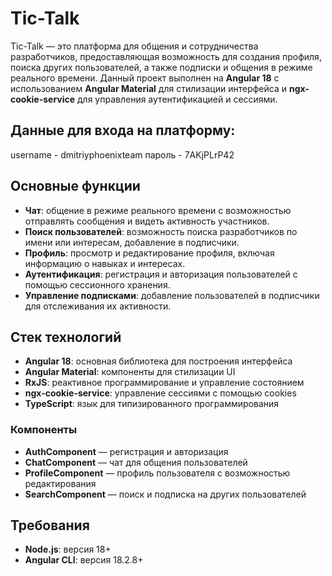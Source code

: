 # Tic-Talk

Tic-Talk — это платформа для общения и сотрудничества разработчиков, предоставляющая возможность для создания профиля, поиска других пользователей, а также подписки и общения в режиме реального времени.
Данный проект выполнен на **Angular 18** с использованием **Angular Material** для стилизации интерфейса и **ngx-cookie-service** для управления аутентификацией и сессиями.

## Данные для входа на платформу:
username - dmitriyphoenixteam 
пароль - 7AKjPLrP42


## Основные функции

- **Чат**: общение в режиме реального времени с возможностью отправлять сообщения и видеть активность участников.
- **Поиск пользователей**: возможность поиска разработчиков по имени или интересам, добавление в подписчики.
- **Профиль**: просмотр и редактирование профиля, включая информацию о навыках и интересах.
- **Аутентификация**: регистрация и авторизация пользователей с помощью сессионного хранения.
- **Управление подписками**: добавление пользователей в подписчики для отслеживания их активности.

## Стек технологий

- **Angular 18**: основная библиотека для построения интерфейса
- **Angular Material**: компоненты для стилизации UI
- **RxJS**: реактивное программирование и управление состоянием
- **ngx-cookie-service**: управление сессиями с помощью cookies
- **TypeScript**: язык для типизированного программирования


### Компоненты

- **AuthComponent** — регистрация и авторизация
- **ChatComponent** — чат для общения пользователей
- **ProfileComponent** — профиль пользователя с возможностью редактирования
- **SearchComponent** — поиск и подписка на других пользователей

## Требования

- **Node.js**: версия 18+
- **Angular CLI**: версия 18.2.8+
